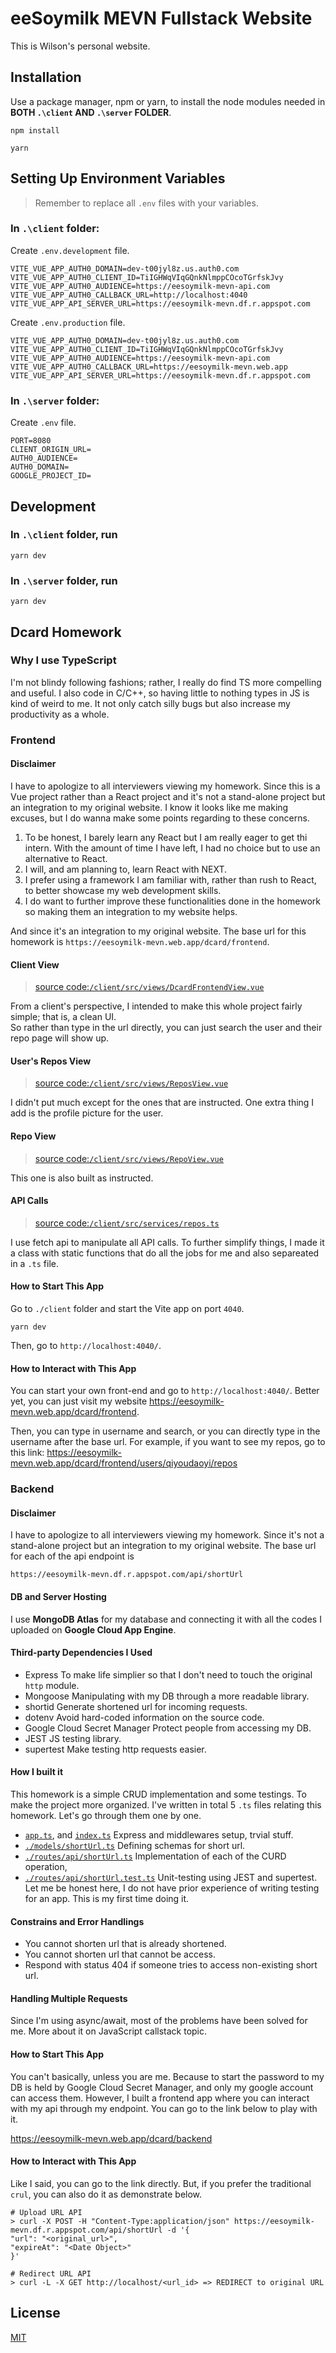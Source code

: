 # eeSoymilk MEVN Fullstack Website

This is Wilson's personal website.

## Installation

Use a package manager, npm or yarn, to install the node modules needed in **BOTH `.\client` AND `.\server` FOLDER**.

```shell
npm install
```

```shell
yarn
```

## Setting Up Environment Variables

> Remember to replace all `.env` files with your variables.

### In `.\client` folder:

Create `.env.development` file.

```=
VITE_VUE_APP_AUTH0_DOMAIN=dev-t00jyl8z.us.auth0.com
VITE_VUE_APP_AUTH0_CLIENT_ID=TiIGHWqVIqGQnkNlmppCOcoTGrfskJvy
VITE_VUE_APP_AUTH0_AUDIENCE=https://eesoymilk-mevn-api.com
VITE_VUE_APP_AUTH0_CALLBACK_URL=http://localhost:4040
VITE_VUE_APP_API_SERVER_URL=https://eesoymilk-mevn.df.r.appspot.com
```

Create `.env.production` file.

```=
VITE_VUE_APP_AUTH0_DOMAIN=dev-t00jyl8z.us.auth0.com
VITE_VUE_APP_AUTH0_CLIENT_ID=TiIGHWqVIqGQnkNlmppCOcoTGrfskJvy
VITE_VUE_APP_AUTH0_AUDIENCE=https://eesoymilk-mevn-api.com
VITE_VUE_APP_AUTH0_CALLBACK_URL=https://eesoymilk-mevn.web.app
VITE_VUE_APP_API_SERVER_URL=https://eesoymilk-mevn.df.r.appspot.com
```

### In `.\server` folder:

Create `.env` file.

```=
PORT=8080
CLIENT_ORIGIN_URL=
AUTH0_AUDIENCE=
AUTH0_DOMAIN=
GOOGLE_PROJECT_ID=
```

## Development

### In `.\client` folder, run

```shell
yarn dev
```

### In `.\server` folder, run

```shell
yarn dev
```

## Dcard Homework

### Why I use TypeScript

I'm not blindy following fashions; rather, I really do find TS more compelling and useful. I also code in C/C++, so having little to nothing types in JS is kind of weird to me. It not only catch silly bugs but also increase my productivity as a whole.

### Frontend

#### Disclaimer

I have to apologize to all interviewers viewing my homework. Since this is a Vue project rather than a React project and it's not a stand-alone project but an integration to my original website. I know it looks like me making excuses, but I do wanna make some points regarding to these concerns.

1. To be honest, I barely learn any React but I am really eager to get thi intern. With the amount of time I have left, I had no choice but to use an alternative to React.
2. I will, and am planning to, learn React with NEXT.
3. I prefer using a framework I am familiar with, rather than rush to React, to better showcase my web development skills.
4. I do want to further improve these functionalities done in the homework so making them an integration to my website helps.

And since it's an integration to my original website. The base url for this homework is `https://eesoymilk-mevn.web.app/dcard/frontend`.

#### Client View

> [source code:`/client/src/views/DcardFrontendView.vue`](https://github.com/qiyoudaoyi/eesoymilk-mevn/blob/main/client/src/views/DcardFrontendView.vue)

From a client's perspective, I intended to make this whole project fairly simple; that is, a clean UI.<br />So rather than type in the url directly, you can just search the user and their repo page will show up.

#### User's Repos View

> [source code:`/client/src/views/ReposView.vue`](https://github.com/qiyoudaoyi/eesoymilk-mevn/blob/main/client/src/views/ReposView.vue)

I didn't put much except for the ones that are instructed. One extra thing I add is the profile picture for the user.

#### Repo View

> [source code:`/client/src/views/RepoView.vue`](https://github.com/qiyoudaoyi/eesoymilk-mevn/blob/main/client/src/views/RepoView.vue)

This one is also built as instructed.

#### API Calls

> [source code:`/client/src/services/repos.ts`](https://github.com/qiyoudaoyi/eesoymilk-mevn/blob/main/client/src/services/repos.ts)

I use fetch api to manipulate all API calls. To further simplify things, I made it a class with static functions that do all the jobs for me and also separeated in a `.ts` file.

#### How to Start This App

Go to `./client` folder and start the Vite app on port `4040`.

```shell
yarn dev
```

Then, go to `http://localhost:4040/`.

#### How to Interact with This App

You can start your own front-end and go to `http://localhost:4040/`.
Better yet, you can just visit my website https://eesoymilk-mevn.web.app/dcard/frontend.

Then, you can type in username and search, or you can directly type in the username after the base url. For example, if you want to see my repos, go to this link: https://eesoymilk-mevn.web.app/dcard/frontend/users/qiyoudaoyi/repos

### Backend

#### Disclaimer

I have to apologize to all interviewers viewing my homework. Since it's not a stand-alone project but an integration to my original website. The base url for each of the api endpoint is

`https://eesoymilk-mevn.df.r.appspot.com/api/shortUrl`

#### DB and Server Hosting

I use **MongoDB Atlas** for my database and connecting it with all the codes I uploaded on **Google Cloud App Engine**.

#### Third-party Dependencies I Used

- Express
  To make life simplier so that I don't need to touch the original `http` module.
- Mongoose
  Manipulating with my DB through a more readable library.
- shortid
  Generate shortened url for incoming requests.
- dotenv
  Avoid hard-coded information on the source code.
- Google Cloud Secret Manager
  Protect people from accessing my DB.
- JEST
  JS testing library.
- supertest
  Make testing http requests easier.

#### How I built it

This homework is a simple CRUD implementation and some testings. To make the project more organized. I've written in total 5 `.ts` files relating this homework. Let's go through them one by one.

- [`app.ts`](https://github.com/qiyoudaoyi/eesoymilk-mevn/blob/main/server/src/app.ts), and [`index.ts`](https://github.com/qiyoudaoyi/eesoymilk-mevn/blob/main/server/src/index.ts)
  Express and middlewares setup, trvial stuff.
- [`./models/shortUrl.ts`](https://github.com/qiyoudaoyi/eesoymilk-mevn/blob/main/server/src/models/shortUrl.ts)
  Defining schemas for short url.
- [`./routes/api/shortUrl.ts`](https://github.com/qiyoudaoyi/eesoymilk-mevn/blob/main/server/src/routes/api/shortUrl.ts`)
  Implementation of each of the CURD operation,
- [`./routes/api/shortUrl.test.ts`](https://github.com/qiyoudaoyi/eesoymilk-mevn/blob/main/server/src/routes/api/shortUrl.test.ts`)
  Unit-testing using JEST and supertest. Let me be honest here, I do not have prior experience of writing testing for an app. This is my first time doing it.

#### Constrains and Error Handlings

- You cannot shorten url that is already shortened.
- You cannot shorten url that cannot be access.
- Respond with status 404 if someone tries to access non-existing short url.

#### Handling Multiple Requests

Since I'm using async/await, most of the problems have been solved for me. More about it on JavaScript callstack topic.

#### How to Start This App

You can't basically, unless you are me. Because to start the password to my DB is held by Google Cloud Secret Manager, and only my google account can access them. However, I built a frontend app where you can interact with my api through my endpoint. You can go to the link below to play with it.

https://eesoymilk-mevn.web.app/dcard/backend

#### How to Interact with This App

Like I said, you can go to the link directly. But, if you prefer the traditional `crul`, you can also do it as demonstrate below.

```shell
# Upload URL API
> curl -X POST -H "Content-Type:application/json" https://eesoymilk-mevn.df.r.appspot.com/api/shortUrl -d '{
"url": "<original_url>",
"expireAt": "<Date Object>"
}'

# Redirect URL API
> curl -L -X GET http://localhost/<url_id> => REDIRECT to original URL
```

## License

[MIT](https://choosealicense.com/licenses/mit/)
